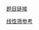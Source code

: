 [题目链接](https://leetcode-cn.com/problems/count-primes/)  

[线性筛参考](https://www.luogu.com.cn/problem/solution/P3383)  

